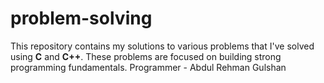 # problem-solving
This repository contains my solutions to various problems that I've solved using **C** and **C++**. These problems are focused on building strong programming fundamentals.
Programmer - Abdul Rehman Gulshan
